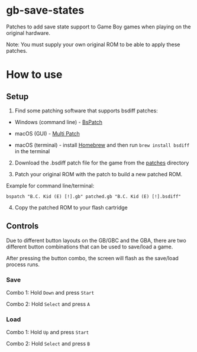 # gb-save-states
Patches to add save state support to Game Boy games when playing on the original hardware.

Note: You must supply your own original ROM to be able to apply these patches.

# How to use


## Setup

1. Find some patching software that supports bsdiff patches:

  - Windows (command line) - [BsPatch](https://www.romhacking.net/utilities/929/)
  
  - macOS (GUI) - [Multi Patch](http://projects.sappharad.com/tools/multipatch.html)
  - macOS (terminal) - install [Homebrew](https://brew.sh/) and then run ```brew install bsdiff``` in the terminal

2. Download the .bsdiff patch file for the game from the [patches](https://github.com/mattcurrie/gb-save-states/tree/master/patches) directory


3. Patch your original ROM with the patch to build a new patched ROM. 

  Example for command line/terminal:

  ```
  bspatch "B.C. Kid (E) [!].gb" patched.gb "B.C. Kid (E) [!].bsdiff"
  ```

4. Copy the patched ROM to your flash cartridge


## Controls

Due to different button layouts on the GB/GBC and the GBA, there are two different button combinations that can be used to save/load a game.  

After pressing the button combo, the screen will flash as the save/load process runs.


### Save 

Combo 1: Hold ```Down``` and press ```Start```

Combo 2: Hold ```Select``` and press ```A```

### Load

Combo 1: Hold ```Up``` and press ```Start```

Combo 2: Hold ```Select``` and press ```B```


